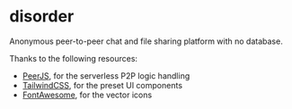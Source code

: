 # disorder
Anonymous peer-to-peer chat and file sharing platform with no database.

Thanks to the following resources:
- [PeerJS](https://peerjs.com/), for the serverless P2P logic handling
- [TailwindCSS](https://tailwindcss.com/), for the preset UI components
- [FontAwesome](https://fontawesome.com/), for the vector icons
